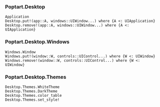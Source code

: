 ### Poptart.Desktop

```@docs
Application
Desktop.put!(app::A, windows::UIWindow...) where {A <: UIApplication}
Desktop.remove!(app::A, windows::UIWindow...) where {A <: UIApplication}
```

### Poptart.Desktop.Windows
```@docs
Windows.Window
Windows.put!(window::W, controls::UIControl...) where {W <: UIWindow}
Windows.remove!(window::W, controls::UIControl...) where {W <: UIWindow}
```

### Poptart.Desktop.Themes
```@docs
Desktop.Themes.WhiteTheme
Desktop.Themes.DarkTheme
Desktop.Themes.color_table
Desktop.Themes.set_style!
```
